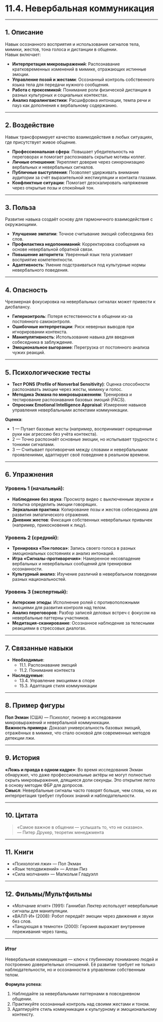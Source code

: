 # 11.4. Невербальная коммуникация

---

## 1. Описание  
Навык осознанного восприятия и использования сигналов тела, мимики, жестов, тона голоса и дистанции в общении.  
Навык включает:  
- **Интерпретация микровыражений**: Распознавание кратковременных изменений в мимике, отражающих истинные эмоции.  
- **Управление позой и жестами**: Осознанный контроль собственного языка тела для передачи нужного сообщения.  
- **Работа с проксемикой**: Понимание роли физической дистанции в разных культурных и социальных контекстах.  
- **Анализ паралингвистики**: Расшифровка интонации, темпа речи и пауз как дополнения к вербальному содержанию.  

---

## 2. Воздействие  
Навык трансформирует качество взаимодействия в любых ситуациях, где присутствует живое общение.  
- **Профессиональная сфера**: Повышает убедительность на переговорах и помогает распознавать скрытые мотивы коллег.  
- **Личные отношения**: Укрепляет доверие через синхронизацию вербальных и невербальных сигналов.  
- **Публичные выступления**: Позволяет удерживать внимание аудитории за счёт выразительной жестикуляции и контакта глазами.  
- **Конфликтные ситуации**: Помогает деэскалировать напряжение через открытые позы и спокойный тон.  

---

## 3. Польза  
Развитие навыка создаёт основу для гармоничного взаимодействия с окружающими.  
- **Улучшение эмпатии**: Точное считывание эмоций собеседника без слов.  
- **Профилактика недопониманий**: Корректировка сообщения на основе невербальной обратной связи.  
- **Повышение авторитета**: Уверенный язык тела усиливает восприятие компетентности.  
- **Адаптивность**: Умение подстраиваться под культурные нормы невербального поведения.  

---

## 4. Опасность  
Чрезмерная фокусировка на невербальных сигналах может привести к дисбалансу.  
- **Гиперконтроль**: Потеря естественности в общении из-за постоянного самоконтроля.  
- **Ошибочные интерпретации**: Риск неверных выводов при игнорировании контекста.  
- **Манипулятивность**: Использование навыка для введения собеседника в заблуждение.  
- **Эмоциональное выгорание**: Перегрузка от постоянного анализа чужих реакций.  

---

## 5. Психологические тесты  
- **Тест PONS (Profile of Nonverbal Sensitivity)**: Оценка способности распознавать эмоции через жесты, мимику и голос.  
- **Методика Экмана по микровыражениям**: Тренировка и тестирование распознавания базовых эмоций (FACS).  
- **Опросник Emotional Intelligence Appraisal**: Измерение навыков управления невербальными аспектами коммуникации.  

**Оценка**:  
- 1 — Путает базовые жесты (например, воспринимает скрещенные руки как агрессию без учёта контекста).  
- 2 — Точно распознаёт основные эмоции, но испытывает трудности с тонкими сигналами.  
- 3 — Считывает противоречия между словами и невербальными проявлениями, адаптирует своё поведение в реальном времени.  

---

## 6. Упражнения  

### Уровень 1 (начальный):  
- **Наблюдение без звука**: Просмотр видео с выключенным звуком и попытка определить эмоции говорящих.  
- **Зеркальная практика**: Копирование позы и жестов собеседника для развития эмпатического отражения.  
- **Дневник жестов**: Фиксация собственных невербальных привычек (например, прикосновения к лицу).  

### Уровень 2 (средний):  
- **Тренировка «Тон голоса»**: Запись своего голоса в разных эмоциональных состояниях и анализ интонаций.  
- **Игра «Сигналы-противоречия»**: Намеренное несовпадение вербальных и невербальных сообщений для тренировки осознанности.  
- **Культурный анализ**: Изучение различий в невербальном поведении разных национальностей.  

### Уровень 3 (экспертный):  
- **Актерские этюды**: Исполнение ролей с противоположными эмоциями для развития контроля над телом.  
- **Анализ переговоров**: Разбор записей деловых встреч с фокусом на невербальные паттерны участников.  
- **Медитация-сканирование**: Осознанное наблюдение за телесными реакциями в стрессовых диалогах.  

---

## 7. Связанные навыки  
- **Необходимые**:  
  - 11.1. Распознавание эмоций  
  - 11.2. Понимание контекста  
- **Наследуемые**:  
  - 13.4. Управление эмоциями в споре  
  - 15.3. Адаптация стиля коммуникации  

---

## 8. Пример фигуры  
**Пол Экман** (США) — Психолог, пионер в исследовании микровыражений и невербальной коммуникации.  
**Важность примера**: Доказал универсальность базовых эмоций, отражённых в мимике, что стало основой для современных методов детекции лжи.  

---

## 9. История  
**«Ложь и правда в одном кадре»**: Во время исследования Экман обнаружил, что даже профессиональные актёры не могут полностью скрыть микровыражения, длящиеся доли секунды. Это открытие легло в основу методик ФБР для допросов.  
**Смысл**: Невербальные сигналы часто говорят больше, чем слова, но их интерпретация требует глубоких знаний и наблюдательности.  

---

## 10. Цитата  
> «Самое важное в общении — услышать то, что не сказано».  
> — Питер Друкер, теоретик менеджмента  

---

## 11. Книги  
- «Психология лжи» — Пол Экман  
- «Язык телодвижений» — Аллан Пиз  
- «Сила молчания» — Малкольм Гладуэлл  

---

## 12. Фильмы/Мультфильмы  
- «Молчание ягнят» (1991): Ганнибал Лектер использует невербальные сигналы для манипуляции.  
- «ВАЛЛ-И» (2008): Робот передаёт эмоции через движения и звуки без слов.  
- «Танцующая в темноте» (2000): Героиня выражает внутренние переживания через танец.  

---

### **Итог**  
Невербальная коммуникация — ключ к глубинному пониманию людей и построению доверительных отношений. Её развитие требует не только наблюдательности, но и осознанности в управлении собственным телом.  

**Формула успеха**:  
1. Наблюдайте за невербальными паттернами в повседневном общении.  
2. Практикуйте осознанный контроль над своими жестами и тоном.  
3. Адаптируйте стиль коммуникации к культурному и эмоциональному контексту.
